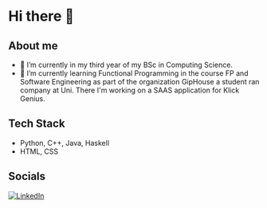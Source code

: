 # Hi there 👋
## About me

- 🔭 I’m currently in my third year of my BSc in Computing Science.
- 🌱 I’m currently learning Functional Programming in the course FP and Software Engineering as part of the organization GipHouse a student ran company at Uni. There I'm working on a SAAS application for Klick Genius.

## Tech Stack
* Python, C++, Java, Haskell
* HTML, CSS

## Socials
<a rel="nofollow noopener noreferrer" target="_blank" href="https://www.linkedin.com/in/kiril-voigtl%C3%A4nder-04217829a/">
  <img src="https://img.shields.io/badge/LinkedIn-0077B5?style=for-the-badge&logo=linkedin&logoColor=white" alt="LinkedIn"></a>
